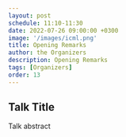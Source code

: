 ```yaml
---
layout: post
schedule: 11:10-11:30
date: 2022-07-26 09:00:00 +0300
image: '/images/icml.png'
title: Opening Remarks
author: the Organizers
description: Opening Remarks
tags: [Organizers]
order: 13
---
```


## Talk Title
Talk abstract
